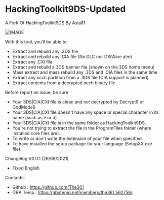 # HackingToolkit9DS-Updated
A Fork Of HackingToolkit9DS By Asia81

![IMAGE](http://nsa39.casimages.com/img/2018/02/20/180220062531406418.png)

With this tool, you'll be able to:
- Extract and rebuild any .3DS file
- Extract and rebuild any .CIA file (No DLC nor DSiWare atm)
- Extract any .CXI file
- Extract and rebuild a 3DS banner file (shown on the 3DS home menu)
- Mass extract and mass rebuild any .3DS and .CIA files in the same time
- Extract any ncch partition from a .3DS file (CIA support is planned)
- Extract contents from a decrypted ncch binary file

Before report an issue, be sure:
- Your 3DS|CIA|CXI file is clean and not decrypted by Decrypt9 or GodMode9.
- Your 3DS|CIA|CXI file doesn't have any space or special character in its name (such as é or à).
- Your 3DS|CIA|CXI file is in the same folder as HackingToolkit9DS.
- You're not trying to extract the file in the ProgramFiles folder (where installed core files are).
- To write or don't write the extension of your file when specified.
- To have installed the setup package for your language (SetupXX.exe file).

Changelog V0.0.1 (26/06/2021)
- Fixed English

Contacts:
- Github : https://github.com/The361
- GBA Temp : https://gbatemp.net/members/the361.562756/
